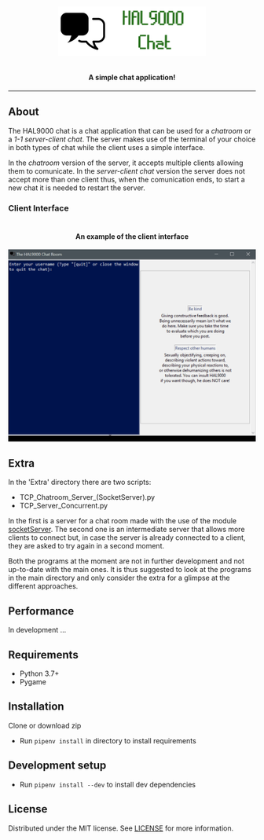 <h1 align="center">

![Chat logo](Media/App_Images/Chat_Logo.png)

<h4 align="center">A simple chat application!</h4>

</h1>

---

## About

The HAL9000 chat is a chat application that can be used for a *chatroom* or a *1-1 server-client chat*. The server makes use of
the terminal of your choice in both types of chat while the client uses a simple interface.

In the *chatroom* version of the server, it accepts multiple clients allowing them to comunicate. In the *server-client chat* version
the server does not accept more than one client thus, when the comunication ends, to start a new chat it is needed to restart the server.

### Client Interface

<h1 align="center">

<h4 align="center">An example of the client interface</h4>

![Client interface](Media/App_Images/Client_interface_example.gif)

</h1>

## Extra
In the 'Extra' directory there are two scripts:

- TCP_Chatroom_Server_(SocketServer).py
- TCP_Server_Concurrent.py

In the first is a server for a chat room made with the use of the module [socketServer](https://docs.python.org/3.7/library/socketserver.html). The second one is an intermediate server that allows more clients to connect but, in case the server is
already connected to a client, they are asked to try again in a second moment.

Both the programs at the moment are not in further development and not up-to-date with the main ones. It is thus suggested to look at the programs in the main directory and only consider the extra for a glimpse at the different approaches.

## Performance
In development ...

## Requirements

- Python 3.7+
- Pygame

## Installation

Clone or download zip
- Run `pipenv install` in directory to install requirements

## Development setup

- Run `pipenv install --dev` to install dev dependencies

## License

Distributed under the MIT license. See [LICENSE](/LICENSE) for more information.

